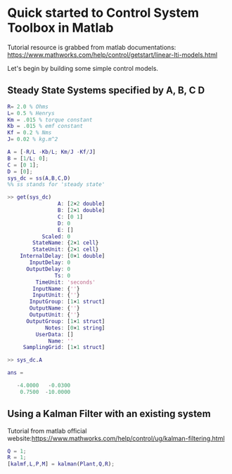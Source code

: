 # Quick started to Control System Toolbox in Matlab

Tutorial resource is grabbed from matlab documentations: https://www.mathworks.com/help/control/getstart/linear-lti-models.html

Let's begin by building some simple control models.

## Steady State Systems specified by A, B, C D

```matlab
R= 2.0 % Ohms
L= 0.5 % Henrys
Km = .015 % torque constant
Kb = .015 % emf constant
Kf = 0.2 % Nms
J= 0.02 % kg.m^2

A = [-R/L -Kb/L; Km/J -Kf/J]
B = [1/L; 0];
C = [0 1];
D = [0];
sys_dc = ss(A,B,C,D)
%% ss stands for 'steady state'
```

```matlab
>> get(sys_dc)
                A: [2×2 double]
                B: [2×1 double]
                C: [0 1]
                D: 0
                E: []
           Scaled: 0
        StateName: {2×1 cell}
        StateUnit: {2×1 cell}
    InternalDelay: [0×1 double]
       InputDelay: 0
      OutputDelay: 0
               Ts: 0
         TimeUnit: 'seconds'
        InputName: {''}
        InputUnit: {''}
       InputGroup: [1×1 struct]
       OutputName: {''}
       OutputUnit: {''}
      OutputGroup: [1×1 struct]
            Notes: [0×1 string]
         UserData: []
             Name: ''
     SamplingGrid: [1×1 struct]

>> sys_dc.A

ans =

   -4.0000   -0.0300
    0.7500  -10.0000
```

## Using a Kalman Filter with an existing system

Tutorial from matlab official website:https://www.mathworks.com/help/control/ug/kalman-filtering.html

```matlab
Q = 1; 
R = 1;
[kalmf,L,P,M] = kalman(Plant,Q,R);
```

